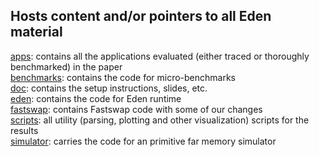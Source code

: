 ## Hosts content and/or pointers to all Eden material

[apps](./apps/): contains all the applications evaluated (either traced or thoroughly benchmarked) in the paper  
[benchmarks](./benchmarks/): contains the code for micro-benchmarks  
[doc](./doc/): contains the setup instructions, slides, etc.  
[eden](./eden/): contains the code for Eden runtime  
[fastswap](./fastswap/): contains Fastswap code with some of our changes  
[scripts](./scripts/): all utility (parsing, plotting and other visualization) scripts for the results  
[simulator](./simulator/): carries the code for an primitive far memory simulator  

